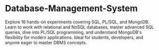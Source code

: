 # Database-Management-System
Explore 16 hands-on experiments covering SQL, PL/SQL, and MongoDB. Learn to work with relational and NoSQL databases, master advanced SQL queries, dive into PL/SQL programming, and understand MongoDB's flexibility for modern applications. Ideal for students, developers, and anyone eager to master DBMS concepts.
